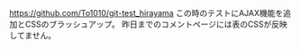 https://github.com/To1010/git-test_hirayama
この時のテストにAJAX機能を追加とCSSのブラッシュアップ。
昨日までのコメントページには表のCSSが反映してません。
